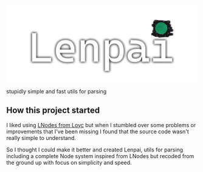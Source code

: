 ![Lenpai](https://raw.githubusercontent.com/DasLixou/Lenpai/main/LenpaiText.png)

stupidly simple and fast utils for parsing

## How this project started

I liked using [LNodes from Loyc](https://github.com/qwertie/ecsharp/tree/master/Core/Loyc.Syntax/LNodes) but when I stumbled over some problems or improvements that I've been missing I found that the source code wasn't really simple to understand.

So I thought I could make it better and created Lenpai, utils for parsing including a complete Node system inspired from LNodes but recoded from the ground up with focus on simplicity and speed.